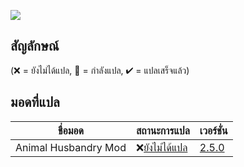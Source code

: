 ![](https://thaigameguide.com/wp-content/uploads/2016/02/Stardew-Valley-Buy.jpg)

## สัญลักษณ์

(❌ = ยังไม่ได้แปล, 📝 = กำลังแปล, ✔ = แปลเสร็จแล้ว)

## มอดที่แปล
 ชื่อมอด                            | สถานะการแปล                                                 | เวอร์ชั่น  
--------------------------------- | :------------------------------------------------------------- | :-------------------------------------------------------------
 Animal Husbandry Mod | ❌[ยังไม่ได้แปล](Animal%20Husbandry%20Mod/) | [2.5.0](https://www.nexusmods.com/stardewvalley/mods/1538?tab=description)
